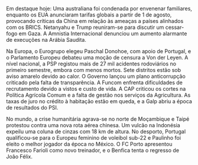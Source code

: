 Em destaque hoje: Uma australiana foi condenada por envenenar familiares, enquanto os EUA anunciaram tarifas globais a partir de 1 de agosto, provocando críticas da China em relação às ameaças a países alinhados com os BRICS. Netanyahu e Trump reuniram-se para discutir um cessar-fogo em Gaza. A Amnistia Internacional denunciou um aumento alarmante de execuções na Arábia Saudita.

Na Europa, o Eurogrupo elegeu Paschal Donohoe, com apoio de Portugal, e o Parlamento Europeu debateu uma moção de censura a Von der Leyen. A nível nacional, a PSP registou mais de 27 mil acidentes rodoviários no primeiro semestre, embora com menos mortos. Sete distritos estão sob aviso amarelo devido ao calor. O Governo lançou um plano anticorrupção criticado pela falta de transparência. A Funcom enfrenta dificuldades de recrutamento devido a vistos e custo de vida. A CAP criticou os cortes na Política Agrícola Comum e a falta de gestão nos serviços da Agricultura. As taxas de juro no crédito à habitação estão em queda, e a Galp abriu a época de resultados do PSI.

No mundo, a crise humanitária agrava-se no norte de Moçambique e Taipé protestou contra uma nova rota aérea chinesa. Um vulcão na Indonésia expeilu uma coluna de cinzas com 18 km de altura. No desporto, Portugal qualificou-se para o Europeu feminino de voleibol sub-22 e Paulinho foi eleito o melhor jogador da época no México. O FC Porto apresentou Francesco Farioli como novo treinador, e o Benfica tenta o regresso de João Félix.